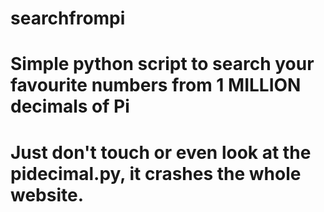 # searchfrompi
# Simple python script to search your favourite numbers from 1 MILLION decimals of Pi

# Just don't touch or even look at the pidecimal.py, it crashes the whole website.
